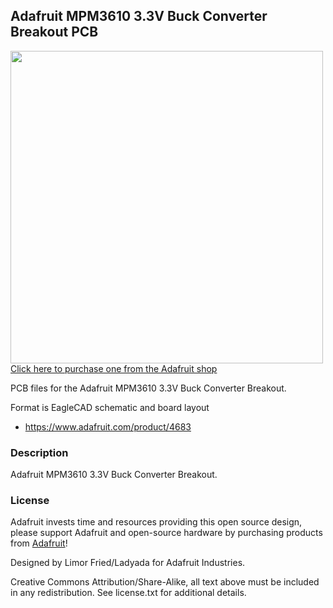 ## Adafruit MPM3610 3.3V Buck Converter Breakout PCB

<a href="http://www.adafruit.com/products/4683"><img src="assets/4683.jpg?raw=true" width="500px"><br/>
Click here to purchase one from the Adafruit shop</a>

PCB files for the Adafruit MPM3610 3.3V Buck Converter Breakout.

Format is EagleCAD schematic and board layout
* https://www.adafruit.com/product/4683

### Description

Adafruit MPM3610 3.3V Buck Converter Breakout.

### License

Adafruit invests time and resources providing this open source design, please support Adafruit and open-source hardware by purchasing products from [Adafruit](https://www.adafruit.com)!

Designed by Limor Fried/Ladyada for Adafruit Industries.

Creative Commons Attribution/Share-Alike, all text above must be included in any redistribution.
See license.txt for additional details.
